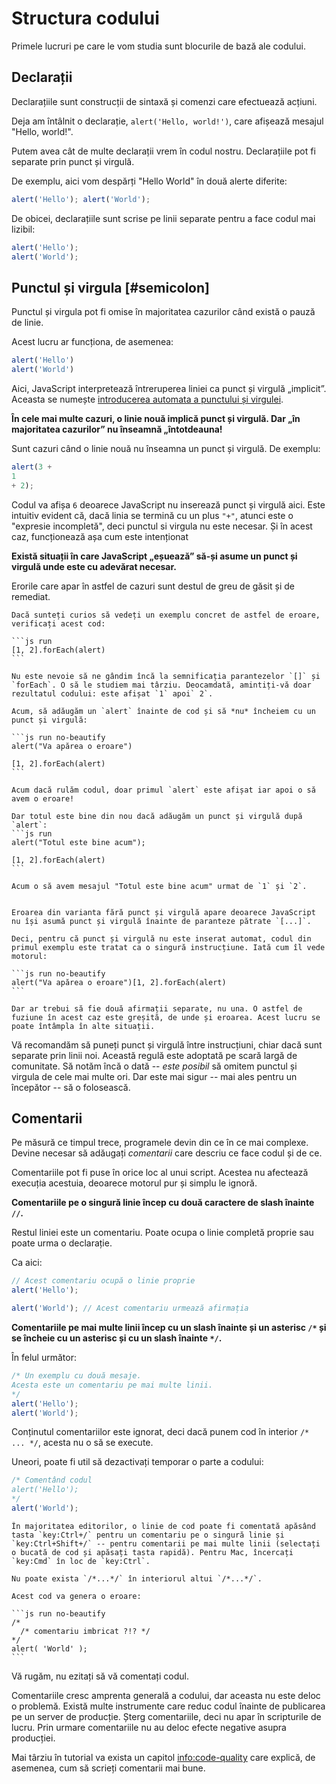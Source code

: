 # Structura codului

Primele lucruri pe care le vom studia sunt blocurile de bază ale codului.

## Declarații

Declarațiile sunt construcții de sintaxă și comenzi care efectuează acțiuni.

Deja am întâlnit o declarație, `alert('Hello, world!')`, care afișează mesajul "Hello, world!".

Putem avea cât de multe declarații vrem în codul nostru. Declarațiile pot fi separate prin punct și virgulă.

De exemplu, aici vom despărți "Hello World" în două alerte diferite:

```js run no-beautify
alert('Hello'); alert('World');
```

De obicei, declarațiile sunt scrise pe linii separate pentru a face codul mai lizibil:

```js run no-beautify
alert('Hello');
alert('World');
```

## Punctul și virgula [#semicolon]

Punctul și virgula pot fi omise în majoritatea cazurilor când există o pauză de linie.

Acest lucru ar funcționa, de asemenea:

```js run no-beautify
alert('Hello')
alert('World')
```

Aici, JavaScript interpretează întreruperea liniei ca punct și virgulă „implicit”. Aceasta se numește [introducerea automata a punctului și virgulei](https://tc39.github.io/ecma262/#sec-automatic-semicolon-insertion).

**În cele mai multe cazuri, o linie nouă implică punct și virgulă. Dar „în majoritatea cazurilor” nu înseamnă „întotdeauna!**

Sunt cazuri când o linie nouă nu înseamna un punct și virgulă. De exemplu:

```js run no-beautify
alert(3 +
1
+ 2);
```

Codul va afișa `6` deoarece JavaScript nu inserează punct și virgulă aici. Este intuitiv evident că, dacă linia se termină cu un plus `"+"`, atunci este o "expresie incompletă", deci punctul si virgula nu este necesar. Și în acest caz, funcționează așa cum este intenționat

**Există situații în care JavaScript „eșuează” să-și asume un punct și virgulă unde este cu adevărat necesar.**

Erorile care apar în astfel de cazuri sunt destul de greu de găsit și de remediat.

````smart header="Exemplu de eroare"
Dacă sunteți curios să vedeți un exemplu concret de astfel de eroare, verificați acest cod:

```js run
[1, 2].forEach(alert)
```

Nu este nevoie să ne gândim încă la semnificația parantezelor `[]` și `forEach`. O să le studiem mai târziu. Deocamdată, amintiți-vă doar rezultatul codului: este afișat `1` apoi` 2`.

Acum, să adăugăm un `alert` înainte de cod și să *nu* încheiem cu un punct și virgulă:

```js run no-beautify
alert("Va apărea o eroare")

[1, 2].forEach(alert)
```

Acum dacă rulăm codul, doar primul `alert` este afișat iar apoi o să avem o eroare!

Dar totul este bine din nou dacă adăugăm un punct și virgulă după `alert`:
```js run
alert("Totul este bine acum");

[1, 2].forEach(alert)  
```

Acum o să avem mesajul "Totul este bine acum" urmat de `1` și `2`.


Eroarea din varianta fără punct și virgulă apare deoarece JavaScript nu își asumă punct și virgulă înainte de paranteze pătrate `[...]`.

Deci, pentru că punct și virgulă nu este inserat automat, codul din primul exemplu este tratat ca o singură instrucțiune. Iată cum îl vede motorul:

```js run no-beautify
alert("Va apărea o eroare")[1, 2].forEach(alert)
```

Dar ar trebui să fie două afirmații separate, nu una. O astfel de fuziune în acest caz este greșită, de unde și eroarea. Acest lucru se poate întâmpla în alte situații.
````

Vă recomandăm să puneți punct și virgulă între instrucțiuni, chiar dacă sunt separate prin linii noi. Această regulă este adoptată pe scară largă de comunitate. Să notăm încă o dată -- *este posibil* să omitem punctul și virgula de cele mai multe ori. Dar este mai sigur -- mai ales pentru un începător -- să o folosească.

## Comentarii

Pe măsură ce timpul trece, programele devin din ce în ce mai complexe. Devine necesar să adăugați *comentarii* care descriu ce face codul și de ce.

Comentariile pot fi puse în orice loc al unui script. Acestea nu afectează execuția acestuia, deoarece motorul pur și simplu le ignoră.

**Comentariile pe o singură linie încep cu două caractere de slash înainte `//`.**

Restul liniei este un comentariu. Poate ocupa o linie completă proprie sau poate urma o declarație.

Ca aici:
```js run
// Acest comentariu ocupă o linie proprie
alert('Hello');

alert('World'); // Acest comentariu urmează afirmația
```

**Comentariile pe mai multe linii încep cu un slash înainte și un asterisc <code>/&#42;</code> și se încheie cu un asterisc și cu un slash înainte <code>&#42;/</code>.**

În felul următor:

```js run
/* Un exemplu cu două mesaje.
Acesta este un comentariu pe mai multe linii.
*/
alert('Hello');
alert('World');
```

Conținutul comentariilor este ignorat, deci dacă punem cod în interior <code>/&#42; ... &#42;/</code>, acesta nu o să se execute.

Uneori, poate fi util să dezactivați temporar o parte a codului:

```js run
/* Comentând codul
alert('Hello');
*/
alert('World');
```

```smart header="Folosiți tastele rapide!"
În majoritatea editorilor, o linie de cod poate fi comentată apăsând tasta `key:Ctrl+/` pentru un comentariu pe o singură linie și `key:Ctrl+Shift+/` -- pentru comentarii pe mai multe linii (selectați o bucată de cod și apăsați tasta rapidă). Pentru Mac, încercați `key:Cmd` în loc de `key:Ctrl`.
```

````warn header="Comentariile imbricate nu sunt suportate!"
Nu poate exista `/*...*/` în interiorul altui `/*...*/`.

Acest cod va genera o eroare:

```js run no-beautify
/*
  /* comentariu imbricat ?!? */
*/
alert( 'World' );
```
````

Vă rugăm, nu ezitați să vă comentați codul.

Comentariile cresc amprenta generală a codului, dar aceasta nu este deloc o problemă. Există multe instrumente care reduc codul înainte de publicarea pe un server de producție. Șterg comentariile, deci nu apar în scripturile de lucru. Prin urmare comentariile nu au deloc efecte negative asupra producției.

Mai târziu în tutorial va exista un capitol  <info:code-quality> care explică, de asemenea, cum să scrieți comentarii mai bune.

